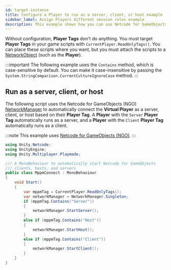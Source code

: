 ```yaml
---
id: target-instance
title: Configure a Player to run as a server, client, or host example
sidebar_label: Assign Players different session roles example
description: This example shows how you can use Netcode for GameObjects to run a Player as a server, client, or host in Multiplayer Play Mode.
---
```


Without configuration, **Player Tags** don't do anything. You must target **Player Tags** in your game scripts with `CurrentPlayer.ReadOnlyTags()`. You can place these scripts where you want, but you must attach the scripts to a [NetworkObject](https://docs-multiplayer.unity3d.com/netcode/current/basics/networkobject/) (such as the **Player**).

:::important
The following example uses the `Contains` method, which is case-sensitive by default. You can make it case-insensitive by passing the `System.StringComparison.CurrentCultureIgnoreCase` method.
:::

## Run as a server, client, or host

The following script uses the Netcode for GameObjects (NGO) [NetworkManager](https://docs-multiplayer.unity3d.com/netcode/current/components/networkmanager/) to automatically connect the **Virtual Player** as a server, client, or host based on their **Player Tag**. A **Player** with the `Server` **Player Tag** automatically runs as a server, and a **Player** with the `Client` **Player Tag** automatically runs as a client.

:::note
This example uses [Netcode for GameObjects (NGO)](https://docs-multiplayer.unity3d.com/netcode/current/about/).
:::

```csharp
using Unity.Netcode;
using UnityEngine;
using Unity.Multiplayer.Playmode;

/// A MonoBehaviour to automatically start Netcode for GameObjects
/// clients, hosts, and servers
public class MppmConnect : MonoBehaviour
{
    void Start()
    {
        var mppmTag = CurrentPlayer.ReadOnlyTags();
        var networkManager = NetworkManager.Singleton;
        if (mppmTag.Contains("Server"))
        {
            networkManager.StartServer();
        }
        else if (mppmTag.Contains("Host"))
        {
            networkManager.StartHost();
        }
        else if (mppmTag.Contains("Client"))
        {
            networkManager.StartClient();
        }
    }
}
```
